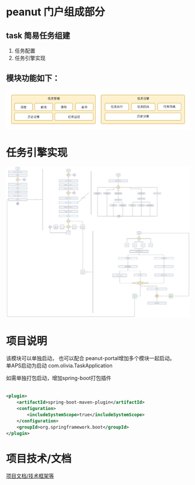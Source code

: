 # peanut 门户组成部分

## task 简易任务组建

1. 任务配置
2. 任务引擎实现

## 模块功能如下：

![task_model.png](doc/image/task_model.png)

# 任务引擎实现

![task_model.png](./doc/image/task_engine.png)

# 项目说明

该模块可以单独启动， 也可以配合 peanut-portal增加多个模块一起启动。  
单APS启动为启动 com.olivia.TaskApplication

如需单独打包启动，增加spring-boot打包插件

```xml

<plugin>
    <artifactId>spring-boot-maven-plugin</artifactId>
    <configuration>
        <includeSystemScope>true</includeSystemScope>
    </configuration>
    <groupId>org.springframework.boot</groupId>
</plugin>

```

# 项目技术/文档
[项目文档/技术框架等](https://gitee.com/slsplatform/aps-end/blob/master/README.md)